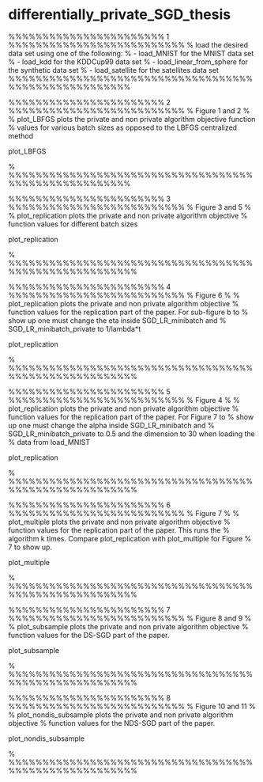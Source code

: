 # differentially_private_SGD_thesis

%%%%%%%%%%%%%%%%%%%%%%%  1  %%%%%%%%%%%%%%%%%%%%%%%%%%
% load the desired data set using one of the following:
% - load_MNIST for the MNIST data set
% - load_kdd for the KDDCup99 data set
% - load_linear_from_sphere for the synthetic data set
% - load_satellite for the satellites data set
%%%%%%%%%%%%%%%%%%%%%%%%%%%%%%%%%%%%%%%%%%%%%%%%%%%%%%

%%%%%%%%%%%%%%%%%%%%%%%  2  %%%%%%%%%%%%%%%%%%%%%%%%%%
% Figure 1 and 2
%
% plot_LBFGS plots the private and non private algorithm objective function
% values for various batch sizes as opposed to the LBFGS centralized method

plot_LBFGS

%
%%%%%%%%%%%%%%%%%%%%%%%%%%%%%%%%%%%%%%%%%%%%%%%%%%%%%%

%%%%%%%%%%%%%%%%%%%%%%%  3  %%%%%%%%%%%%%%%%%%%%%%%%%%
% Figure 3 and 5
%
% plot_replication plots the private and non private algorithm objective
% function values for different batch sizes

plot_replication

%
%%%%%%%%%%%%%%%%%%%%%%%%%%%%%%%%%%%%%%%%%%%%%%%%%%%%%%%

%%%%%%%%%%%%%%%%%%%%%%%  4  %%%%%%%%%%%%%%%%%%%%%%%%%%
% Figure 6
%
% plot_replication plots the private and non private algorithm objective
% function values for the replication part of the paper. For sub-figure b to
% show up one must change the eta inside SGD_LR_minibatch and
% SGD_LR_minibatch_private to 1/lambda*t

plot_replication

%
%%%%%%%%%%%%%%%%%%%%%%%%%%%%%%%%%%%%%%%%%%%%%%%%%%%%%%%

%%%%%%%%%%%%%%%%%%%%%%%  5  %%%%%%%%%%%%%%%%%%%%%%%%%%
% Figure 4
%
% plot_replication plots the private and non private algorithm objective
% function values for the replication part of the paper. For Figure 7 to
% show up one must change the alpha inside SGD_LR_minibatch and
% SGD_LR_minibatch_private to 0.5 and the dimension to 30 when loading the
% data from load_MNIST

plot_replication

%
%%%%%%%%%%%%%%%%%%%%%%%%%%%%%%%%%%%%%%%%%%%%%%%%%%%%%%%

%%%%%%%%%%%%%%%%%%%%%%%  6  %%%%%%%%%%%%%%%%%%%%%%%%%%
% Figure 7
%
% plot_multiple plots the private and non private algorithm objective
% function values for the replication part of the paper. This runs the
% algorithm k times. Compare plot_replication with plot_multiple for Figure
% 7 to show up.

plot_multiple

%
%%%%%%%%%%%%%%%%%%%%%%%%%%%%%%%%%%%%%%%%%%%%%%%%%%%%%%%

%%%%%%%%%%%%%%%%%%%%%%%  7  %%%%%%%%%%%%%%%%%%%%%%%%%%
% Figure 8 and 9
%
% plot_subsample plots the private and non private algorithm objective
% function values for the DS-SGD part of the paper. 

plot_subsample

%
%%%%%%%%%%%%%%%%%%%%%%%%%%%%%%%%%%%%%%%%%%%%%%%%%%%%%%%

%%%%%%%%%%%%%%%%%%%%%%%  8  %%%%%%%%%%%%%%%%%%%%%%%%%%
% Figure 10 and 11
%
% plot_nondis_subsample plots the private and non private algorithm objective
% function values for the NDS-SGD part of the paper. 

plot_nondis_subsample

%
%%%%%%%%%%%%%%%%%%%%%%%%%%%%%%%%%%%%%%%%%%%%%%%%%%%%%%%








